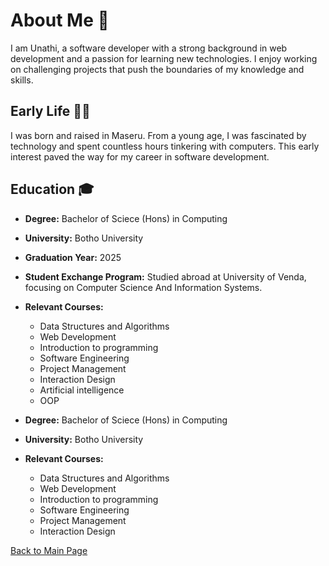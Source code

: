 # About Me 📖

I am Unathi, a software developer with a strong background in web development and a passion for learning new technologies. I enjoy working on challenging projects that push the boundaries of my knowledge and skills.


## Early Life 👶🏽

I was born and raised in Maseru. From a young age, I was fascinated by technology and spent countless hours tinkering with computers. This early interest paved the way for my career in software development.


## Education 🎓

- **Degree:** Bachelor of Sciece (Hons) in Computing
- **University:** Botho University
- **Graduation Year:** 2025
- **Student Exchange Program:** Studied abroad at University of Venda, focusing on Computer Science And Information Systems.

- **Relevant Courses:**
  - Data Structures and Algorithms
  - Web Development
  - Introduction to programming
  - Software Engineering
  - Project Management
  - Interaction Design
  - Artificial intelligence
  - OOP
- **Degree:** Bachelor of Sciece (Hons) in Computing
- **University:** Botho University
- **Relevant Courses:**
  - Data Structures and Algorithms
  - Web Development
  - Introduction to programming
  - Software Engineering
  - Project Management
  - Interaction Design

[Back to Main Page](index.md)
